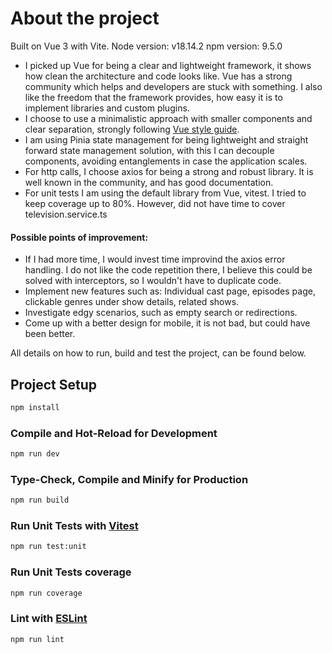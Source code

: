 # About the project

Built on Vue 3 with Vite.
Node version: v18.14.2
npm version: 9.5.0

- I picked up Vue for being a clear and lightweight framework, it shows how clean the architecture and code looks like. Vue has a strong community which helps and developers are stuck with something. I also like the freedom that the framework provides, how easy it is to implement libraries and custom plugins.
- I choose to use a minimalistic approach with smaller components and clear separation, strongly following [Vue style guide](https://vuejs.org/style-guide/). 
- I am using Pinia state management for being lightweight and straight forward state management solution, with this I can decouple components, avoiding entanglements in case the application scales. 
- For http calls, I choose axios for being a strong and robust library. It is well known in the community, and has good documentation.
- For unit tests I am using the default library from Vue, vitest. I tried to keep coverage up to 80%. However, did not have time to cover television.service.ts

#### Possible points of improvement:

- If I had more time, I would invest time improvind the axios error handling. I do not like the code repetition there, I believe this could be solved with interceptors, so I wouldn't have to duplicate code.
- Implement new features such as: Individual cast page, episodes page, clickable genres under show details, related shows.
- Investigate edgy scenarios, such as empty search or redirections.
- Come up with a better design for mobile, it is not bad, but could have been better.

All details on how to run, build and test the project, can be found below.

## Project Setup

```sh
npm install
```

### Compile and Hot-Reload for Development

```sh
npm run dev
```

### Type-Check, Compile and Minify for Production

```sh
npm run build
```

### Run Unit Tests with [Vitest](https://vitest.dev/)

```sh
npm run test:unit
```

### Run Unit Tests coverage

```sh
npm run coverage
```

### Lint with [ESLint](https://eslint.org/)

```sh
npm run lint
```
